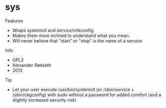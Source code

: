 sys
===

Features

* Wraps systemctl and service/chkconfig.
* Makes them more inclined to understand what you mean.
* Will never believe that "start" or "stop" is the name of a service.

Info

* GPL2
* Alexander Rødseth
* 2013

Tip

* Let your user execute /usr/bin/systemctl (or /sbin/service + /sbin/ckgconfig) with sudo without a password for added comfort (and a slightly increased security risk)
